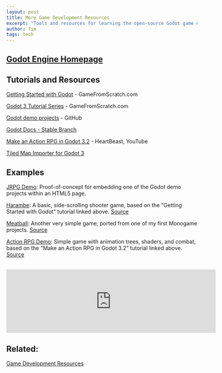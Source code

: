```yaml
---
layout: post
title: More Game Development Resources
excerpt: "Tools and resources for learning the open-source Godot game engine."
author: Tim
tags: tech
---
```


## [Godot Engine Homepage](https://godotengine.org/)

## Tutorials and Resources  
[Getting Started with Godot](https://devga.me/tutorials/godot2d/) - GameFromScratch.com

[Godot 3 Tutorial Series](https://gamefromscratch.com/godot-3-tutorial-series-index/) - GameFromScratch.com

[Godot demo projects](https://github.com/godotengine/godot-demo-projects) - GitHub

[Godot Docs - Stable Branch](https://docs.godotengine.org/en/stable/index.html)

[Make an Action RPG in Godot 3.2](https://www.youtube.com/playlist?list=PL9FzW-m48fn2SlrW0KoLT4n5egNdX-W9a) - HeartBeast, YouTube

[Tiled Map Importer for Godot 3](https://godotengine.org/asset-library/asset/158)

## Examples  
[JRPG Demo](/godot/jrpg-demo/index.html): Proof-of-concept for embedding one of the Godot demo projects within an HTML5 page.

[Harambe](/godot/harambe/index.html): A basic, side-scrolling shooter game, based on the "Getting Started with Godot" tutorial linked above. [Source](https://github.com/timburr1/harambe)

[Meatball](/godot/meatball/index.html): Another very simple game, ported from one of my first Monogame projects. [Source](https://github.com/timburr1/meatball)

[Action RPG Demo](/godot/action-rpg/index.html): Simple game with animation trees, shaders, and combat, based on the "Make an Action RPG in Godot 3.2" tutorial linked above. [Source](https://github.com/timburr1/action-rpg-demo)

<br><iframe src="https://itch.io/embed/1753822?bg_color=151619&amp;fg_color=c1cdda&amp;link_color=2689ff&amp;border_color=3BA55C" width="552" height="167" frameborder="0"><a href="https://hoodmentality.itch.io/barkelona">Barkelona by Hood Mentality Software Studio</a></iframe>

## Related:  
[Game Development Resources](/2022/06/14/game-dev.html)
